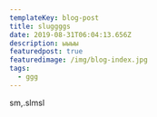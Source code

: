 ```yaml
---
templateKey: blog-post
title: sluggggs
date: 2019-08-31T06:04:13.656Z
description: ыыыы
featuredpost: true
featuredimage: /img/blog-index.jpg
tags:
  - ggg
---
```

sm,.slmsl
